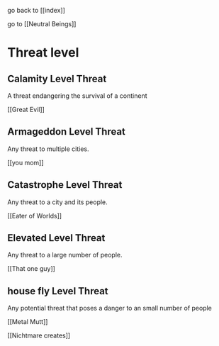 go back to [[index]]

go to [[Neutral Beings]]
# Threat level
## Calamity Level Threat

A threat endangering the survival of a continent

[[Great Evil]]
## Armageddon Level Threat

Any threat to multiple cities.

[[you mom]]
## Catastrophe Level Threat
Any threat to a city and its people.

[[Eater of Worlds]]
## Elevated Level Threat

Any threat to a large number of people.

[[That one guy]]
## house fly Level Threat

Any potential threat that poses a danger to an small number of people

[[Metal Mutt]]

[[Nichtmare creates]]
